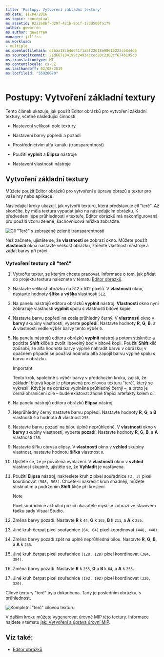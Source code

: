 ```yaml
---
title: 'Postupy: Vytvoření základní textury'
ms.date: 11/04/2016
ms.topic: conceptual
ms.assetid: 0222e8bf-d29f-421b-9b1f-123d500fa179
author: gewarren
ms.author: gewarren
manager: jillfra
ms.workload:
- multiple
ms.openlocfilehash: d36aa18cb4d641f1a5f22618e98615222cb844d6
ms.sourcegitcommit: 21d667104199c2493accec20c2388cf674b195c3
ms.translationtype: MT
ms.contentlocale: cs-CZ
ms.lasthandoff: 02/08/2019
ms.locfileid: "55926070"
---
```

# <a name="how-to-create-a-basic-texture"></a>Postupy: Vytvoření základní textury

Tento článek ukazuje, jak použít Editor obrázků pro vytvoření základní textury, včetně následující činnosti:

- Nastavení velikosti pole textury

- Nastavení barvy popředí a pozadí

- Prostřednictvím alfa kanálu (transparentnost)

- Použití **vyplnit** a **Elipsa** nástroje

- Nastavení vlastnosti nástroje

## <a name="create-a-basic-texture"></a>Vytvoření základní textury

Můžete použít Editor obrázků pro vytvoření a úprava obrazů a textur pro vaše hry nebo aplikace.

Následující kroky ukazují, jak vytvořit texturu, která představuje cíl "terč". Až skončíte, by měla textura vypadat jako na následujícím obrázku. K předvedení lépe průhlednosti v textuře, Editor obrázků má nakonfigurovaná pro použití vzoru zelené, šachovnicová mřížka zobrazíte.

![Cíl "Terč" s zobrazené zeleně transparentnosti](../designers/media/digit-bullseye-texture-in-editor.png)

Než začnete, ujistěte se, že **vlastnosti** se zobrazí okno. Můžete použít **vlastnosti** okna nastavte velikost obrázku, změňte vlastnosti nástroje a zadat barvy při práci.

### <a name="create-a-bullseye-target-texture"></a>Vytvoření textury cíl "terč"

1. Vytvořte textur, se kterým chcete pracovat. Informace o tom, jak přidat do projektu texturu naleznete v tématu [Editor obrázků](../designers/image-editor.md#get-started).

2. Nastavte velikost obrázku na 512 x 512 pixelů. V **vlastnosti** okno, nastavte hodnoty **šířka** a **výška** vlastností `512`.

3. Na panelu nástrojů editoru obrázků **vyplnit** nástroj. **Vlastnosti** okno nyní zobrazuje vlastnosti **vyplnit** spolu s vlastností bitové kopie.

4. Nastavte barvu popředí na zcela průhledný černý. V **vlastnosti** okno v **barvy** skupiny vlastností, vyberte **popředí**. Nastavte hodnoty **R**, **G**, **B**, a **A** vlastnosti vedle výběr barvy tento výběr `0`.

5. Na panelu nástrojů editoru obrázků **vyplnit** nástroj a potom stiskněte a podržte **Shift** klíče a zvolit libovolný bod v bitové kopii. Použití **Shift** klíč způsobí, že alfa hodnota barvy výplně nahradit barvu v obrázku; v opačném případě se používá hodnotu alfa zapojil barvu výplně spolu s barvu v obrázku.

    > [!IMPORTANT]
    > Tento krok, společně s výběr barvy v předchozím kroku, zajistí, že základní bitová kopie je připravená pro cílovou texturu "terč", který se vykreslí. Když je na obrázku vyplněna průhledný černý –, a proto je černá ohraničení cíle – bude existovat žádné třepící artefakty kolem cíl.

6. Na panelu nástrojů editoru obrázků **Elipsa** nástroj.

7. Neprůhledný černý nastavte barvu popředí. Nastavte hodnoty **R**, **G**, a **B** vlastností `0` a hodnota **A** vlastnost `255`.

8. Nastavte barvu pozadí na bílou úplně neprůhledné. V **vlastnosti** okno v **barvy** skupiny vlastností, vyberte **pozadí**. Nastavte hodnoty **R**, **G**, **B**, a **A** vlastností `255`.

9. Nastavte šířku obrysu elipsy. V **vlastnosti** okno v **vzhled** skupiny vlastnost, nastavte hodnotu **šířka** vlastnost `8`.

10. Ujistěte se, že je povolená vyhlazení. V **vlastnosti** okno v **vzhled** vlastnost skupině, ujistěte se, že **Vyhladit** je nastavena.

11. Použití **Elipsa** nástroj, nakreslete kruh z pixel souřadnice `(3, 3)` pixel koordinovat `(508, 508)`. Chcete-li nakreslit kruh snadněji, můžete stisknutím a podržením **Shift** klíče při kreslení.

    > [!NOTE]
    > Pixel souřadnice aktuální pozici ukazatele myši se zobrazí ve stavovém řádku sady Visual Studio.

12. Změna barvy pozadí. Nastavte **R** k `44`, **G** k `165`, **B** k `211`, a **A** k `255`.

13. Jiné kruh čerpat pixel souřadnice `(64, 64)` pixel koordinovat `(448, 448)`.

14. Změna barvy pozadí zpět na úplně neprůhledná bílou. Nastavte **R**, **G**, **B**, a **A** k `255`.

15. Jiné kruh čerpat pixel souřadnice `(128, 128)` pixel koordinovat `(384, 384)`.

16. Změna barvy pozadí. Nastavte **R** k `255`, **G** a **B** k `64`, a **A** k `255`.

17. Jiné kruh čerpat pixel souřadnice `(192, 192)` pixel koordinovat `(320, 320)`.

Cílové textury "terč" byla dokončena. Tady je posledním obrázku, s průhlednost.

![Kompletní "terč" cílovou texturu](../designers/media/gfx_image_demo_bullseye.png)

V dalším kroku můžete vygenerovat úrovně MIP této textury. Informace najdete v tématu [jak: Vytvoření a úprava úrovní MIP](../designers/how-to-create-and-modify-mip-levels.md).

## <a name="see-also"></a>Viz také:

- [Editor obrázků](../designers/image-editor.md)